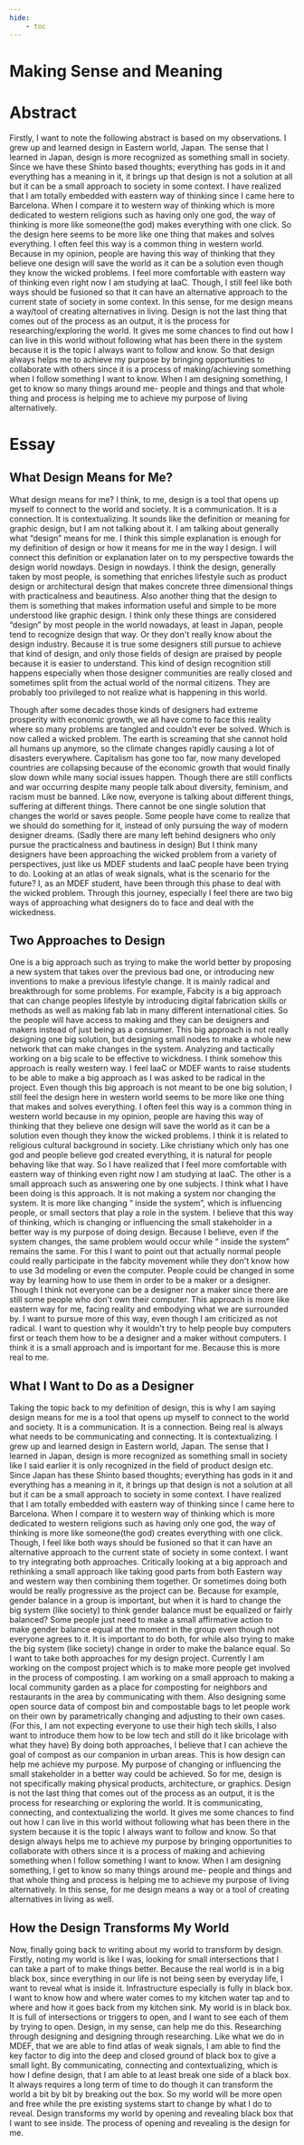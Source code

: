 ```yaml
---
hide:
    - toc
---
```


**Making Sense and Meaning**
===============

# Abstract
Firstly, I want to note the following abstract is based on my observations. I grew up and learned design in Eastern world, Japan.  The sense that I learned in Japan, design is more recognized as something small in society. Since we have these Shinto based thoughts; everything has gods in it and everything has a meaning in it, it brings up that design is not a solution at all but it can be a small approach to society in some context. I have realized that I am totally embedded with eastern way of thinking since I came here to Barcelona. When I compare it to western way of thinking which is more dedicated to western religions such as having only one god, the way of thinking is more like someone(the god) makes everything with one click. So the design here seems to be more like one thing that makes and solves everything. I often feel this way is a common thing in western world. Because in my opinion, people are having this way of thinking that they believe one design will save the world as it can be a solution even though they know the wicked problems. I feel more comfortable with eastern way of thinking even right now I am studying at IaaC. Though, I still feel like both ways should be fusioned so that it can have an alternative approach to the current state of society in some context.
In this sense, for me design means a way/tool of creating alternatives in living. Design is not the last thing that comes out of the process as an output, it is the process for researching/exploring the world. It gives me some chances to find out how I can live in this world without following what has been there in the system because it is the topic I always want to follow and know.
So that design always helps me to achieve my purpose by bringing opportunities to collaborate with others since it is a process of making/achieving something when I follow something I want to know. When I am designing something, I get to know so many things around me- people and things and that whole thing and process is helping me to achieve my purpose of living alternatively.

# Essay

## What Design Means for Me?
What design means for me? I think, to me, design is a tool that opens up myself to connect to the world and society. It is a communication. It is a connection. It is contextualizing. It sounds like the definition or meaning for graphic design, but I am not talking about it. I am talking about generally what “design” means for me.  I think this simple explanation is enough for my definition of design or how it means for me in the way I design. I will connect this definition or explanation later on to my perspective towards the design world nowdays.
Design in nowdays.
I think the design, generally taken by most people, is something that enriches lifestyle such as product design or architectural design that makes concrete three dimensional things with practicalness and beautiness. Also another thing that the design to them is something that makes information useful and simple to be more understood like graphic design. I think only these things are considered “design” by most people in the world nowadays, at least in Japan, people tend to recognize design that way.  Or they don't really know about the design industry.  Because it is true some designers still pursue to achieve that kind of design, and only those fields of design are praised by people because it is easier to understand. This kind of design recognition still happens especially when those designer communities are really closed and sometimes split from the actual world of the normal citizens. They are probably too privileged to not realize what is happening in this world.
 
Though after some decades those kinds of designers had extreme prosperity with economic growth, we all have come to face this reality where so many problems are tangled and couldn't ever be solved. Which is now called a wicked problem. The earth is screaming that she cannot hold all humans up anymore, so the climate changes rapidly causing a lot of disasters everywhere. Capitalism has gone too far, now many developed countries are collapsing because of the economic growth that would finally slow down while many social issues happen. Though there are still conflicts and war occurring despite many people talk about diversity, feminism, and racism must be banned. Like now, everyone is talking about different things, suffering at different things. There cannot be one single solution that changes the world or saves people.  Some people have come to realize that we should do something for it, instead of only pursuing the way of modern designer dreams. (Sadly there are many left behind designers who only pursue the practicalness and bautiness in design) But I think many designers have been approaching the wicked problem from a variety of perspectives, just like us MDEF students and IaaC people have been trying to do.  Looking at an atlas of weak signals, what is the scenario for the future? I, as an MDEF student, have been through this phase to deal with the wicked problem.  Through this journey, especially I feel there are two big ways of approaching what designers do to face and deal with the wickedness. 
 

## Two Approaches to Design
One is a big approach such as trying to make the world better by proposing a new system that takes over the previous bad one, or introducing new inventions to make a previous lifestyle change. It is mainly radical and breakthrough for some problems. For example, Fabcity is a big approach that can change peoples lifestyle by introducing digital fabrication skills or methods as well as making fab lab in many different international cities. So the people will have access to making and they can be designers and makers instead of just being as a consumer. This big approach is not really designing one big solution, but designing small nodes to make a whole new network that can make changes in the system. Analyzing and tactically working on a big scale to be effective to wickdness.
 I think somehow this approach is really western way. I feel IaaC or MDEF wants to raise students to be able to make a big approach as I was asked to be radical in the project. Even though this big approach is not meant to be one big solution, I still feel the design here in western world seems to be more like one thing that makes and solves everything. I often feel this way is a common thing in western world because in my opinion, people are having this way of thinking that they believe one design will save the world as it can be a solution even though they know the wicked problems. I think it is related to religious cultural background in society. Like christiany which only has one god and people believe god created everything, it is natural for people  behaving like that way. So I have realized that  I feel more comfortable with eastern way of thinking even right now I am studying at IaaC.
The other is a small approach such as answering one by one subjects. I think what I have been doing is this approach. It is not making a system nor changing the system. It is more like changing “ inside the system”, which is influencing people, or small sectors that play a role in the system. I believe that this way of thinking, which is changing or influencing the small stakeholder in a better way is my purpose of doing design. Because I believe, even if the system changes, the same problem would occur while “ inside the system” remains the same. For this I want to point out that actually normal people could really participate in the fabcity movement while they don't know how to use 3d modeling or even the computer. People could be changed in some way by learning how to use them in order to be a maker or a designer. Though I think not everyone can be a designer nor a maker since there are still some people who don't own their computer. This approach is more like eastern way for me, facing reality and embodying what we are surrounded by. I want to pursue more of this way, even though I am criticized as not radical.  I want to question why it wouldn't try to help people buy computers first or teach them how to be a designer and a maker without computers. I think it is a small approach and is important for me. Because this is more real to me.
 

## What I Want to Do as a Designer
Taking the topic back to my definition of design, this is why I am saying design means for me is a tool that opens up myself to connect to the world and society. It is a communication. It is a connection. Being real is always what needs to be communicating and connecting. It is contextualizing. 
I grew up and learned design in Eastern world, Japan.  The sense that I learned in Japan, design is more recognized as something small in society like I said earlier it is only recognized in the field of product design etc. Since Japan has these Shinto based thoughts; everything has gods in it and everything has a meaning in it, it brings up that design is not a solution at all but it can be a small approach to society in some context. I have realized that I am totally embedded with eastern way of thinking since I came here to Barcelona. When I compare it to western way of thinking which is more dedicated to western religions such as having only one god, the way of thinking is more like someone(the god) creates everything with one click. 
Though, I feel like both ways should be fusioned so that it can have an alternative approach to the current state of society in some context. I want to try integrating both approaches. Critically looking at a big approach and rethinking a small approach like taking good parts from both Eastern way and western way then combining them together. Or sometimes doing both would be really progressive as the project can be. Because for example, gender balance in a group is important, but when it is hard to change the big system (like society) to think gender balance must be equalized or fairly balanced? Some people just need to make a small affirmative action to make gender balance equal at the moment in the group even though not everyone agrees to it. It is important to do both, for  while also trying to make the big system (like society) change in order to make the balance equal. 
So I want to take both approaches for my design project. Currently I am working on the compost project which is to make more people get involved in the process of composting. I am working on a small approach to making a local community garden as a place for composting for neighbors and restaurants in the area by communicating with them. Also designing some open source data of compost bin and compostable bags to let people work on their own by parametrically changing and adjusting to their own cases. (For this, I am not expecting everyone to use their high tech skills, I also want to introduce them how to be low tech and still do it like bricolage with what they have) By doing both approaches, I believe that I can achieve the goal of compost as our companion in urban areas. 
This is how design can help me achieve my purpose. My purpose of  changing or influencing the small stakeholder in a better way could be achieved. So for me, design is not specifically making physical products, architecture, or graphics. Design is not the last thing that comes out of the process as an output, it is the process for researching or exploring the world. It is communicating, connecting, and contextualizing the world.  It gives me some chances to find out how I can live in this world without following what has been there in the system because it is the topic I always want to follow and know.
So that design always helps me to achieve my purpose by bringing opportunities to collaborate with others since it is a process of making and achieving something when I follow something I want to know. When I am designing something, I get to know so many things around me- people and things and that whole thing and process is helping me to achieve my purpose of living alternatively. In this sense, for me design means a way or a tool of creating alternatives in living as well. 


## How the Design Transforms My World
Now, finally going back to writing about my world to transform by design. Firstly, noting my world is like I was, looking for small intersections that I can take a part of to make things better.  Because the real world is in a big black box, since everything in our life is not being seen by everyday life, I want to reveal what is inside it. Infrastructure especially is fully in black box. I want to know how and where water comes to my kitchen water tap and to where and how it goes back  from my kitchen sink. My world is in black box.  It is full of intersections or triggers to open, and I want to see each of them by trying to open. Design, in my sense, can help me do this. Researching through designing and designing through researching. Like what we do in MDEF, that we are able to find atlas of weak signals, I am able to find the key factor to dig into the deep and closed ground of black box to give a small light. By communicating, connecting and contextualizing, which is how I define design, that I am able to at least break one side of a black box. It always requires a long term of time to do though it can transform the world a bit by bit by breaking out the box. So my world will be more open and free while the pre existing systems start to change by what I do to reveal. Design transforms my world by opening and revealing black box that I want to see inside. The process of opening and revealing is the design for me. 
 
 
 
 
 
 
 
 
 
 
 




